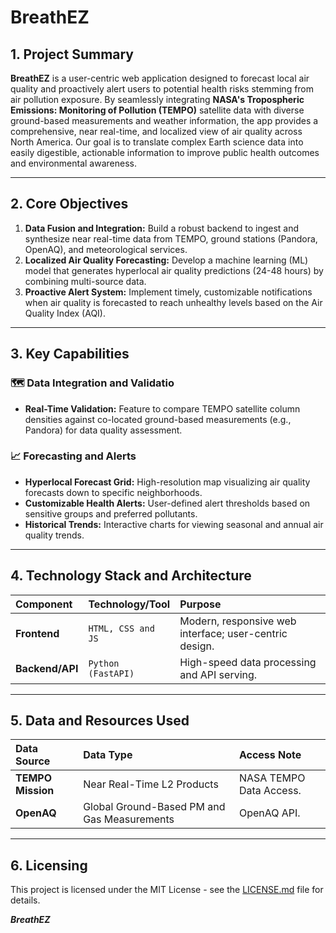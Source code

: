 # BreathEZ

## 1. Project Summary

**BreathEZ** is a user-centric web application designed to forecast local air quality and proactively alert users to potential health risks stemming from air pollution exposure. By seamlessly integrating **NASA's Tropospheric Emissions: Monitoring of Pollution (TEMPO)** satellite data with diverse ground-based measurements and weather information, the app provides a comprehensive, near real-time, and localized view of air quality across North America. Our goal is to translate complex Earth science data into easily digestible, actionable information to improve public health outcomes and environmental awareness.

---

## 2. Core Objectives


1.  **Data Fusion and Integration:** Build a robust backend to ingest and synthesize near real-time data from TEMPO, ground stations (Pandora, OpenAQ), and meteorological services.
2.  **Localized Air Quality Forecasting:** Develop a machine learning (ML) model that generates hyperlocal air quality predictions (24-48 hours) by combining multi-source data.
3.  **Proactive Alert System:** Implement timely, customizable notifications when air quality is forecasted to reach unhealthy levels based on the Air Quality Index (AQI).

---

## 3. Key Capabilities

### 🗺️ Data Integration and Validatio
* **Real-Time Validation:** Feature to compare TEMPO satellite column densities against co-located ground-based measurements (e.g., Pandora) for data quality assessment.

### 📈 Forecasting and Alerts
* **Hyperlocal Forecast Grid:** High-resolution map visualizing air quality forecasts down to specific neighborhoods.
* **Customizable Health Alerts:** User-defined alert thresholds based on sensitive groups and preferred pollutants.
* **Historical Trends:** Interactive charts for viewing seasonal and annual air quality trends.

---

## 4. Technology Stack and Architecture

| Component | Technology/Tool | Purpose |
| :--- | :--- | :--- |
| **Frontend** | `HTML, CSS and JS` | Modern, responsive web interface; user-centric design. |
| **Backend/API** | `Python (FastAPI)` | High-speed data processing and API serving. |

---

## 5. Data and Resources Used

| Data Source | Data Type | Access Note |
| :--- | :--- | :--- |
| **TEMPO Mission** | Near Real-Time L2 Products | NASA TEMPO Data Access. |
| **OpenAQ** | Global Ground-Based PM and Gas Measurements | OpenAQ API. |

---

## 6. Licensing

This project is licensed under the MIT License - see the [LICENSE.md](LICENSE.md) file for details.

***BreathEZ***
